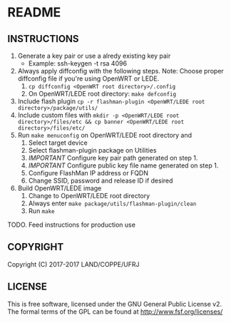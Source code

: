 # README #

## INSTRUCTIONS ##

1. Generate a key pair or use a alredy existing key pair
	* Example: ssh-keygen -t rsa 4096
2. Always apply diffconfig with the following steps. Note: Choose proper diffconfig file if you're using OpenWRT or LEDE.
	1. `cp diffconfig <OpenWRT root directory>/.config`
	2. On OpenWRT/LEDE root directory: `make defconfig`
3. Include flash plugin `cp -r flashman-plugin <OpenWRT/LEDE root directory>/package/utils/`
4. Include custom files with `mkdir -p <OpenWRT/LEDE root directory>/files/etc && cp banner <OpenWRT/LEDE root directory>/files/etc/` 
5. Run `make menuconfig` on OpenWRT/LEDE root directory and
	1. Select target device
	2. Select flashman-plugin package on Utilities
	3. *IMPORTANT* Configure key pair path generated on step 1.
	4. *IMPORTANT* Configure public key file name generated on step 1.
	5. Configure FlashMan IP address or FQDN
	6. Change SSID, password and release ID if desired
6. Build OpenWRT/LEDE image
	1. Change to OpenWRT/LEDE root directory
	2. Always enter `make package/utils/flashman-plugin/clean`
	3. Run `make`

TODO. Feed instructions for production use

## COPYRIGHT ##

Copyright (C) 2017-2017 LAND/COPPE/UFRJ

## LICENSE ##

This is free software, licensed under the GNU General Public License v2.
The formal terms of the GPL can be found at http://www.fsf.org/licenses/
